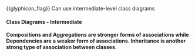 <span id="prereqs"><dynamic-panel src="../../../oopDesign/inheritance/what/unit-inElsewhere-asFlat.md" boilerplate header="%%{{glyphicon_education}} Design → OOP → Inheritance → What%%" />
<dynamic-panel src="../../../oopDesign/classes/classLevelMembers/unit-inElsewhere-asFlat.md" boilerplate header="{{glyphicon_education}} %%OOP → Classes → Class Level Members%%" />
<dynamic-panel src="../../../oopDesign/classes/enumerations/unit-inElsewhere-asFlat.md" boilerplate header="{{glyphicon_education}} %%OOP → Classes → Enumerations%%" />
<dynamic-panel src="../../../uml/classDiagrams/dependencies/what/unit-inElsewhere-asFlat.md" boilerplate header="{{glyphicon_education}} %%UML → Class Diagrams → Dependencies%%" />
<dynamic-panel src="../../../oopDesign/associations/composition/unit-inElsewhere-asFlat.md" boilerplate header="{{glyphicon_education}} %%OOP → Associations → Composition%%" />
<dynamic-panel src="../../../oopDesign/associations/aggregation/unit-inElsewhere-asFlat.md" boilerplate header="{{glyphicon_education}} %%OOP → Associations → Aggregation%%" /></span>

<span id="outcomes">{{glyphicon_flag}} Can use intermediate-level class diagrams</span>

<div id="title">

#### Class Diagrams - Intermediate

</div>

<div id="body">

**Compositions and Aggregations are stronger forms of associations while Dependencies are a weaker form of associations. Inheritance is another strong type of association between classes.**

<panel src="../../../../book/uml/classDiagrams/composition/what/unit-inElsewhere-asFlat.md#title-and-body" boilerplate header="{{glyphicon_education}} UML → Class Diagrams → Composition → What" alt="{{glyphicon_education}} Composition" minimized/>
<panel src="../../../../book/uml/classDiagrams/aggregation/what/unit-inElsewhere-asFlat.md#title-and-body" boilerplate header="{{glyphicon_education}} UML → Class Diagrams → Aggregation → What" alt="{{glyphicon_education}} Aggregation" minimized/>
<panel src="../../../../book/uml/classDiagrams/dependencies/what/unit-inElsewhere-asFlat.md#title-and-body" boilerplate header="{{glyphicon_education}} UML → Class Diagrams → Dependencies → What" alt="{{glyphicon_education}} Dependencies" minimized/>
<panel src="../../../../book/uml/classDiagrams/classInheritance/what/unit-inElsewhere-asFlat.md#title-and-body" boilerplate header="{{glyphicon_education}} UML → Class Diagrams → Inheritance → What" alt="{{glyphicon_education}} Inheritance" minimized/>

</div>

<div id="extras">
</div>